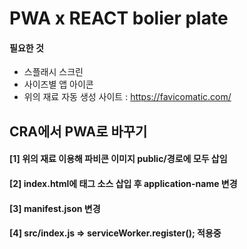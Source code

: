 # PWA x REACT bolier plate

#### 필요한 것

- 스플래시 스크린
- 사이즈별 앱 아이콘
- 위의 재료 자동 생성 사이트 : https://favicomatic.com/

## CRA에서 PWA로 바꾸기

#### [1] 위의 재료 이용해 파비콘 이미지 public/경로에 모두 삽임

#### [2] index.html에 태그 소스 삽입 후 application-name 변경

#### [3] manifest.json 변경

#### [4] src/index.js => serviceWorker.register(); 적용중
